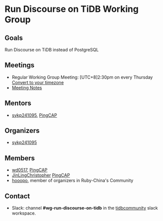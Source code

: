 # Run Discourse on TiDB Working Group

## Goals

Run Discourse on TiDB instead of PostgreSQL

## Meetings

* Regular Working Group Meeting: [UTC+8]2:30pm on every Thursday [Convert to your timezone](http://www.thetimezoneconverter.com/?t=2:30PM&tz=Beijing)
* [Meeting Notes](https://docs.google.com/document/d/1tQPOSb4kTVvA-mAouFr9gdDSPotqJNzgM--caNBZQHU/edit)

## Mentors

* [sykp241095](http://github.com/sykp241095), [PingCAP](https://github.com/pingcap)

## Organizers

* [sykp241095](http://github.com/sykp241095)

## Members

* [wd0517](https://github.com/wd0517), [PingCAP](https://github.com/pingcap)
* [JinLingChristopher](https://github.com/JinLingChristopher) [PingCAP](https://github.com/pingcap)
* [hooopo](http://github.com/hooopo), member of organizers in Ruby-China's Community

## Contact

* Slack: channel **#wg-run-discourse-on-tidb** in the
  [tidbcommunity](https://join.slack.com/t/tidbcommunity/shared_invite/enQtNzc0MzI4ODExMDc4LWYwYmIzMjZkYzJiNDUxMmZlN2FiMGJkZjAyMzQ5NGU0NGY0NzI3NTYwMjAyNGQ1N2I2ZjAxNzc1OGUwYWM0NzE) slack workspace.
